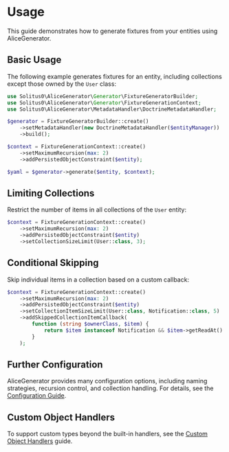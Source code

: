 # Usage

This guide demonstrates how to generate fixtures from your entities using AliceGenerator.

## Basic Usage

The following example generates fixtures for an entity, including collections except those owned by the `User` class:

```php
use Solitus0\AliceGenerator\Generator\FixtureGeneratorBuilder;
use Solitus0\AliceGenerator\Generator\FixtureGenerationContext;
use Solitus0\AliceGenerator\MetadataHandler\DoctrineMetadataHandler;

$generator = FixtureGeneratorBuilder::create()
    ->setMetadataHandler(new DoctrineMetadataHandler($entityManager))
    ->build();

$context = FixtureGenerationContext::create()
    ->setMaximumRecursion(max: 2)
    ->addPersistedObjectConstraint($entity);

$yaml = $generator->generate($entity, $context);
```

## Limiting Collections

Restrict the number of items in all collections of the `User` entity:

```php
$context = FixtureGenerationContext::create()
    ->setMaximumRecursion(max: 2)
    ->addPersistedObjectConstraint($entity)
    ->setCollectionSizeLimit(User::class, 3);
```

## Conditional Skipping

Skip individual items in a collection based on a custom callback:

```php
$context = FixtureGenerationContext::create()
    ->setMaximumRecursion(max: 2)
    ->addPersistedObjectConstraint($entity)
    ->setCollectionItemSizeLimit(User::class, Notification::class, 5)
    ->addSkippedCollectionItemCallback(
        function (string $ownerClass, $item) {
            return $item instanceof Notification && $item->getReadAt() !== null;
        }
    );
```

## Further Configuration

AliceGenerator provides many configuration options, including naming strategies, recursion control, and collection handling. For details, see the [Configuration Guide](configuration.md).

## Custom Object Handlers

To support custom types beyond the built-in handlers, see the [Custom Object Handlers](custom-object-handlers.md) guide.